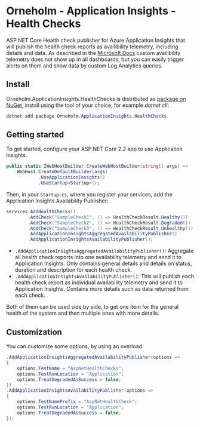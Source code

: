 # Orneholm - Application Insights - Health Checks

ASP.NET Core Health check publisher for Azure Application Insights that will publish the health check reports as availibility telemetry, including details and data.
As described in the [Microsoft Docs](https://docs.microsoft.com/en-us/azure/azure-monitor/app/monitor-web-app-availability#alert-on-custom-analytics-queries) custom availibility telemetry does not show up in all dashboards, but you can easily trigger alerts on them and show data by custom Log Analytics queries.

## Install

Orneholm.ApplicationInsights.HealthChecks is distributed as [package on NuGet](https://www.nuget.org/packages/Orneholm.ApplicationInsights.HealthChecks/), install using the tool of your choice, for example _dotnet cli_:

```powershell
dotnet add package Orneholm.ApplicationInsights.HealthChecks
```

## Getting started

To get started, configure your ASP.NET Core 2.2 app to use Application Insights:

```csharp
public static IWebHostBuilder CreateWebHostBuilder(string[] args) =>
    WebHost.CreateDefaultBuilder(args)
            .UseApplicationInsights()
            .UseStartup<Startup>();
```

Then, in your `Startup.cs`, where you register your services, add the Application Insights  Availability Publisher:

```csharp
services.AddHealthChecks()
        .AddCheck("SampleCheck1", () => HealthCheckResult.Healthy())
		.AddCheck("SampleCheck2", () => HealthCheckResult.Degraded())
		.AddCheck("SampleCheck3", () => HealthCheckResult.Unhealthy())
        .AddApplicationInsightsAggregatedAvailabilityPublisher()
        .AddApplicationInsightsAvailabilityPublisher();
```

- `.AddApplicationInsightsAggregatedAvailabilityPublisher()`: Aggregate all health check reports into one availability telemetry and send it to Application Insights. Only contains general details and details on status, duration and description for each health check.
- `.AddApplicationInsightsAvailabilityPublisher()`: This will publish each health check report as individual availability telemetry and send it to Application Insights. Contains more details such as data returned from each check.

Both of them can be used side by side, to get one item for the general health of the system and then multiple ones with more details.

## Customization

You can customize some options, by using an overload:

```csharp
.AddApplicationInsightsAggregatedAvailabilityPublisher(options =>
{
    options.TestName = "AspNetHealthChecks";
    options.TestRunLocation = "Application";
    options.TreatDegradedAsSuccess = false;
})
.AddApplicationInsightsAvailabilityPublisher(options =>
{
    options.TestNamePrefix = "AspNetHealthCheck";
    options.TestRunLocation = "Application";
    options.TreatDegradedAsSuccess = false;
});
```
